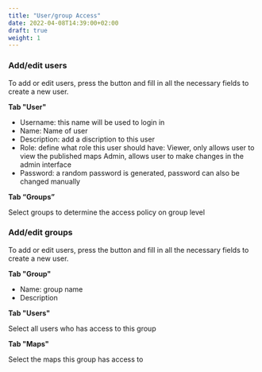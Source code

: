 ```yaml
---
title: "User/group Access"
date: 2022-04-08T14:39:00+02:00
draft: true
weight: 1
---
```


### Add/edit users

To add or edit users, press the button and fill in all the necessary fields to create a new user.

**Tab "User"**

- Username: this name will be used to login in
- Name: Name of user
- Description: add a discription to this user
- Role: define what role this user should have: Viewer, only allows user to view the published maps Admin, allows user to make changes in the admin interface
- Password: a random password is generated, password can also be changed manually

**Tab “Groups”**

Select groups to determine the access policy on group level

### Add/edit groups

To add or edit users, press the button and fill in all the necessary fields to create a new user.

**Tab "Group"**

- Name: group name
- Description

**Tab "Users"**

Select all users who has access to this group

**Tab "Maps"**

Select the maps this group has access to